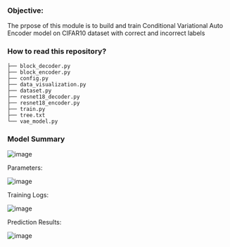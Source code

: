 ### Objective:

The prpose of this module is to build and train Conditional Variational Auto Encoder model on CIFAR10 dataset with correct and incorrect labels

### How to read this repository?

```
├── block_decoder.py
├── block_encoder.py
├── config.py
├── data_visualization.py
├── dataset.py
├── resnet18_decoder.py
├── resnet18_encoder.py
├── train.py
├── tree.txt
└── vae_model.py
```

### Model Summary

![image](https://github.com/bala1802/ERA_Session18/assets/22103095/b667c5cf-0285-476b-a298-15a341cf575a)

Parameters:

![image](https://github.com/bala1802/ERA_Session18/assets/22103095/08571f1e-1028-41a4-9e49-c62d4f673d22)

Training Logs:

![image](https://github.com/bala1802/ERA_Session18/assets/22103095/c7aff86f-e719-48ec-83f7-05917257ac84)

Prediction Results:

![image](https://github.com/bala1802/ERA_Session18/assets/22103095/9721638f-36a8-4496-b7eb-1232d31a0899)



